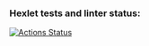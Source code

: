 ### Hexlet tests and linter status:
[![Actions Status](https://github.com/drresist/java-project-61/workflows/hexlet-check/badge.svg)](https://github.com/drresist/java-project-61/actions)